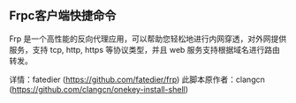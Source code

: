 <h2>Frpc客户端快捷命令</h2>
Frp 是一个高性能的反向代理应用，可以帮助您轻松地进行内网穿透，对外网提供服务，支持 tcp, http, https 等协议类型，并且 web 服务支持根据域名进行路由转发。

详情：fatedier (https://github.com/fatedier/frp)
此脚本原作者：clangcn (https://github.com/clangcn/onekey-install-shell)
